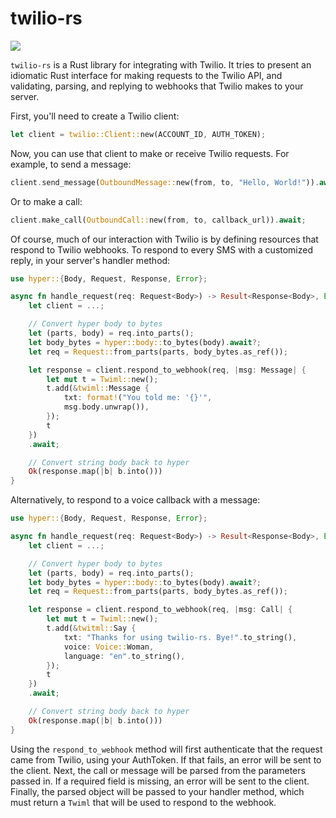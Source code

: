 twilio-rs
=========
[![](http://meritbadge.herokuapp.com/twilio)](https://crates.io/crates/twilio)


`twilio-rs` is a Rust library for integrating with Twilio. It tries to present an idiomatic Rust interface for making requests to the Twilio API, and validating, parsing, and replying to webhooks that Twilio makes to your server.

First, you'll need to create a Twilio client:

```rust
let client = twilio::Client::new(ACCOUNT_ID, AUTH_TOKEN);
```

Now, you can use that client to make or receive Twilio requests. For example, to send a message:

```rust
client.send_message(OutboundMessage::new(from, to, "Hello, World!")).await;
```

Or to make a call:

```rust
client.make_call(OutboundCall::new(from, to, callback_url)).await;
```

Of course, much of our interaction with Twilio is by defining resources that respond to Twilio webhooks. To respond to every SMS with a customized reply, in your server's handler method:

```rust
use hyper::{Body, Request, Response, Error};

async fn handle_request(req: Request<Body>) -> Result<Response<Body>, Error> {
    let client = ...;

	// Convert hyper body to bytes
    let (parts, body) = req.into_parts();
    let body_bytes = hyper::body::to_bytes(body).await?;
    let req = Request::from_parts(parts, body_bytes.as_ref());

    let response = client.respond_to_webhook(req, |msg: Message| {
        let mut t = Twiml::new();
        t.add(&twiml::Message {
            txt: format!("You told me: '{}'",
            msg.body.unwrap()),
        });
        t
    })
    .await;

	// Convert string body back to hyper
    Ok(response.map(|b| b.into()))
}
```

Alternatively, to respond to a voice callback with a message:

```rust
use hyper::{Body, Request, Response, Error};

async fn handle_request(req: Request<Body>) -> Result<Response<Body>, Error> {
    let client = ...;

	// Convert hyper body to bytes
    let (parts, body) = req.into_parts();
    let body_bytes = hyper::body::to_bytes(body).await?;
    let req = Request::from_parts(parts, body_bytes.as_ref());

    let response = client.respond_to_webhook(req, |msg: Call| {
        let mut t = Twiml::new();
        t.add(&twitml::Say {
            txt: "Thanks for using twilio-rs. Bye!".to_string(),
            voice: Voice::Woman,
            language: "en".to_string(),
        });
        t
    })
    .await;

	// Convert string body back to hyper
    Ok(response.map(|b| b.into()))
}
```

Using the `respond_to_webhook` method will first authenticate that the request came from Twilio, using your AuthToken. If that fails, an error will be sent to the client. Next, the call or message will be parsed from the parameters passed in. If a required field is missing, an error will be sent to the client. Finally, the parsed object will be passed to your handler method, which must return a `Twiml` that will be used to respond to the webhook.

